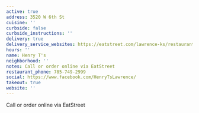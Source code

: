 ```yaml
---
active: true
address: 3520 W 6th St
cuisine: ''
curbside: false
curbside_instructions: ''
delivery: true
delivery_service_websites: https://eatstreet.com/lawrence-ks/restaurants/henry-ts
hours: ''
name: Henry T's
neighborhood: ''
notes: Call or order online via EatStreet
restaurant_phone: 785-749-2999
social: https://www.facebook.com/HenryTsLawrence/
takeout: true
website: ''
---
```


Call or order online via EatStreet